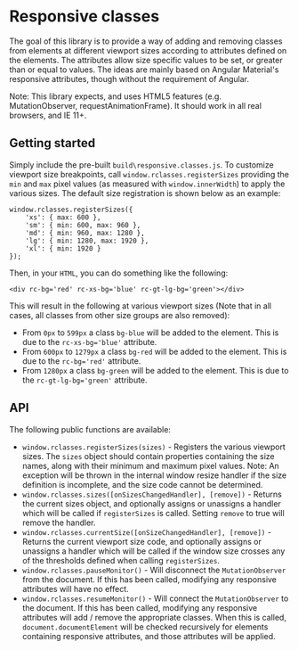 # Responsive classes
The goal of this library is to provide a way of adding and removing classes from
elements at different viewport sizes according to attributes defined on the
elements. The attributes allow size specific values to be set, or greater than
or equal to values. The ideas are mainly based on Angular Material's responsive
attributes, though without the requirement of Angular.

Note: This library expects, and uses HTML5 features (e.g. MutationObserver,
requestAnimationFrame). It should work in all real browsers, and IE 11+.

## Getting started
Simply include the pre-built `build\responsive.classes.js`. To customize
viewport size breakpoints, call `window.rclasses.registerSizes` providing the
`min` and `max` pixel values (as measured with `window.innerWidth`) to apply
the various sizes. The default size registration is shown below as an example:

    window.rclasses.registerSizes({
        'xs': { max: 600 },
        'sm': { min: 600, max: 960 },
        'md': { min: 960, max: 1280 },
        'lg': { min: 1280, max: 1920 },
        'xl': { min: 1920 }
    });

Then, in your `HTML`, you can do something like the following:

    <div rc-bg='red' rc-xs-bg='blue' rc-gt-lg-bg='green'></div>

This will result in the following at various viewport sizes (Note that in
all cases, all classes from other size groups are also removed):

* From `0px` to `599px` a class `bg-blue` will be added to the element.
    This is due to the `rc-xs-bg='blue'` attribute.
* From `600px` to `1279px` a class  `bg-red` will be added to the element.
    This is due to the `rc-bg='red'` attribute.
* From `1280px` a class  `bg-green` will be added to the element.
    This is due to the `rc-gt-lg-bg='green'` attribute.

## API
The following public functions are available:

* `window.rclasses.registerSizes(sizes)` - Registers the various viewport
    sizes. The `sizes` object should contain properties containing the size
    names, along with their minimum and maximum pixel values. Note: An
    exception will be thrown in the internal window resize handler if the
    size definition is incomplete, and the size code cannot be determined.
* `window.rclasses.sizes([onSizesChangedHandler], [remove])` - Returns the
    current sizes object, and optionally assigns or unassigns a handler
    which will be called if `registerSizes` is called. Setting `remove` to
    true will remove the handler.
* `window.rclasses.currentSize([onSizeChangedHandler], [remove])` - Returns
    the current viewport size code, and optionally assigns or unassigns a
    handler which will be called if the window size crosses any of the
    thresholds defined when calling `registerSizes`.
* `window.rclasses.pauseMonitor()` - Will disconnect the `MutationObserver`
    from the document. If this has been called, modifying any responsive
    attributes will have no effect.
* `window.rclasses.resumeMonitor()` - Will connect the `MutationObserver`
    to the document. If this has been called, modifying any responsive
    attributes will add / remove the appropriate classes. When this is
    called, `document.documentElement` will be checked recursively for
    elements containing responsive attributes, and those attributes will be
    applied.
